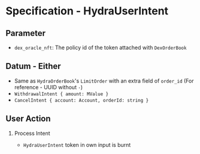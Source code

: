 # Specification - HydraUserIntent

## Parameter

- `dex_oracle_nft`: The policy id of the token attached with `DexOrderBook`

## Datum - Either

- Same as `HydraOrderBook`'s `LimitOrder` with an extra field of `order_id` (For reference - UUID without `-`)
- `WithdrawalIntent { amount: MValue }`
- `CancelIntent { account: Account, orderId: string }`

## User Action

1. Process Intent

   - `HydraUserIntent` token in own input is burnt
